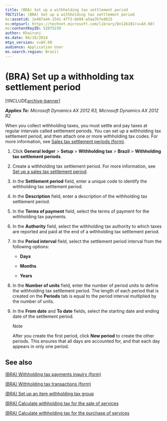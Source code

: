 ```yaml
---
title: (BRA) Set up a withholding tax settlement period
TOCTitle: (BRA) Set up a withholding tax settlement period
ms:assetid: 1e487a44-1541-47f3-bb99-a5ae35fed615
ms:mtpsurl: https://technet.microsoft.com/library/Dn126101(v=AX.60)
ms:contentKeyID: 52075239
author: Khairunj
ms.date: 04/18/2014
mtps_version: v=AX.60
audience: Application User
ms.search.region: Brazil
---
```


# (BRA) Set up a withholding tax settlement period 


[!INCLUDE[archive-banner](includes/archive-banner.md)]


_**Applies To:** Microsoft Dynamics AX 2012 R3, Microsoft Dynamics AX 2012 R2_

When you collect withholding taxes, you must settle and pay taxes at regular intervals called settlement periods. You can set up a withholding tax settlement period, and then attach one or more withholding tax codes. For more information, see [Sales tax settlement periods (form)](https://technet.microsoft.com/library/aa633944\(v=ax.60\)).

1.  Click **General ledger** \> **Setup** \> **Withholding tax** \> **Brazil** \> **Withholding tax settlement periods**.

2.  Create a withholding tax settlement period. For more information, see [Set up a sales tax settlement period](set-up-a-sales-tax-settlement-period.md).

3.  In the **Settlement period** field, enter a unique code to identify the withholding tax settlement period.

4.  In the **Description** field, enter a description of the withholding tax settlement period.

5.  In the **Terms of payment** field, select the terms of payment for the withholding tax payments.

6.  In the **Authority** field, select the withholding tax authority to which taxes are reported and paid at the end of a withholding tax settlement period.

7.  In the **Period interval** field, select the settlement period interval from the following options:
    
      - **Days**
    
      - **Months**
    
      - **Years**

8.  In the **Number of units** field, enter the number of period units to define the withholding tax settlement period. The length of each period that is created on the **Periods** tab is equal to the period interval multiplied by the number of units.

9.  In the **From date** and **To date** fields, select the starting date and ending date of the settlement period.
    

    > [!NOTE]
    > <P>After you create the first period, click <STRONG>New period</STRONG> to create the other periods. This ensures that all days are accounted for, and that each day appears in only one period.</P>



## See also

[(BRA) Withholding tax payments inquiry (form)](https://technet.microsoft.com/library/dn126102\(v=ax.60\))

[(BRA) Withholding tax transactions (form)](https://technet.microsoft.com/library/dn126112\(v=ax.60\))

[(BRA) Set up an item withholding tax group](bra-set-up-an-item-withholding-tax-group.md)

[(BRA) Calculate withholding tax for the sale of services](bra-calculate-withholding-tax-for-the-sale-of-services.md)

[(BRA) Calculate withholding tax for the purchase of services](bra-calculate-withholding-tax-for-the-purchase-of-services.md)

  


